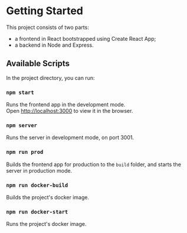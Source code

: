 # Getting Started

This project consists of two parts:

- a frontend in React bootstrapped using Create React App;
- a backend in Node and Express.

## Available Scripts

In the project directory, you can run:

### `npm start`

Runs the frontend app in the development mode.\
Open [http://localhost:3000](http://localhost:3000) to view it in the browser.

### `npm server`

Runs the server in development mode, on port 3001.

### `npm run prod`

Builds the frontend app for production to the `build` folder, and starts the server in production mode.

### `npm run docker-build`

Builds the project's docker image.

### `npm run docker-start`

Runs the project's docker image.
